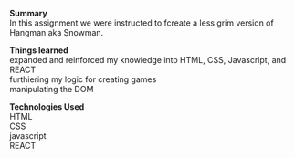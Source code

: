  <strong>Summary</strong><br/>
In this assignment we were instructed to fcreate a less grim version of Hangman aka Snowman.

<strong>Things learned</strong><br/>
expanded and reinforced my knowledge into HTML, CSS, Javascript, and REACT<br/>
furthiering my logic for creating games<br/>
manipulating the DOM<br/>

<strong>Technologies Used</strong><br/>
HTML<br/>
CSS<br/>
javascript<br/>
REACT<br/>

<p align='center' src='![snowman](https://user-images.githubusercontent.com/44300521/49702051-44b8f780-fbc2-11e8-928b-7bafec5df38a.gif)'/>
